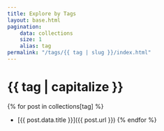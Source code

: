 ```yaml
---
title: Explore by Tags
layout: base.html
pagination:
    data: collections
    size: 1
    alias: tag
permalink: "/tags/{{ tag | slug }}/index.html"
---
```


# {{ tag | capitalize }}

{% for post in collections[tag] %}
- [{{ post.data.title }}]({{ post.url }})
{% endfor %}
